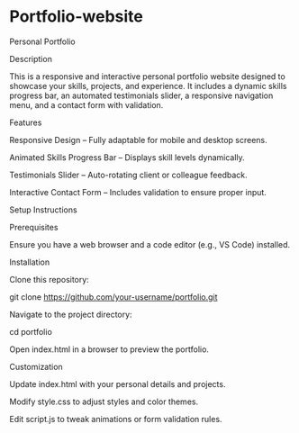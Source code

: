 # Portfolio-website
Personal Portfolio

Description

This is a responsive and interactive personal portfolio website designed to showcase your skills, projects, and experience. It includes a dynamic skills progress bar, an automated testimonials slider, a responsive navigation menu, and a contact form with validation.

Features

Responsive Design – Fully adaptable for mobile and desktop screens.

Animated Skills Progress Bar – Displays skill levels dynamically.

Testimonials Slider – Auto-rotating client or colleague feedback.

Interactive Contact Form – Includes validation to ensure proper input.

Setup Instructions

Prerequisites

Ensure you have a web browser and a code editor (e.g., VS Code) installed.

Installation

Clone this repository:

git clone https://github.com/your-username/portfolio.git

Navigate to the project directory:

cd portfolio

Open index.html in a browser to preview the portfolio.

Customization

Update index.html with your personal details and projects.

Modify style.css to adjust styles and color themes.

Edit script.js to tweak animations or form validation rules.

